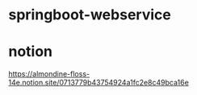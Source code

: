 # springboot-webservice

# notion

https://almondine-floss-14e.notion.site/0713779b43754924a1fc2e8c49bca16e
